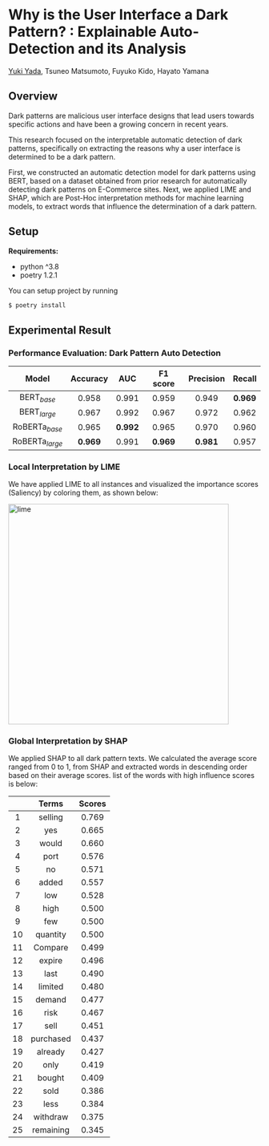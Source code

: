 # Why is the User Interface a Dark Pattern? : Explainable Auto-Detection and its Analysis

[Yuki Yada](https://www.yyada.jp/), Tsuneo Matsumoto, Fuyuko Kido, Hayato Yamana

## Overview

Dark patterns are malicious user interface designs that lead users towards specific actions and have been a growing concern in recent years.

This research focused on the interpretable automatic detection of dark patterns, specifically on extracting the reasons why a user interface is determined to be a dark pattern.

First, we constructed an automatic detection model for dark patterns using BERT, based on a dataset obtained from prior research for automatically detecting dark patterns on E-Commerce sites. Next, we applied LIME and SHAP, which are Post-Hoc interpretation methods for machine learning models, to extract words that influence the determination of a dark pattern.

## Setup

**Requirements:**

- python ^3.8
- poetry 1.2.1

You can setup project by running

```bash
$ poetry install
```

## Experimental Result

### Performance Evaluation: Dark Pattern Auto Detection

|          Model           |     Accuracy     |       AUC        |     F1 score     |    Precision     |      Recall      |
| :----------------------: | :--------------: | :--------------: | :--------------: | :--------------: | :--------------: |
|   $\text{BERT}_{base}$   |      0.958       |      0.991       |      0.959       |      0.949       | $\mathbf{0.969}$ |
|  $\text{BERT}_{large}$   |      0.967       |      0.992       |      0.967       |      0.972       |      0.962       |
| $\text{RoBERTa}_{base}$  |      0.965       | $\mathbf{0.992}$ |      0.965       |      0.970       |      0.960       |
| $\text{RoBERTa}_{large}$ | $\mathbf{0.969}$ |      0.991       | $\mathbf{0.969}$ | $\mathbf{0.981}$ |      0.957       |

### Local Interpretation by LIME

We have applied LIME to all instances and visualized the importance scores (Saliency) by coloring them, as shown below:

<img width="440" alt="lime" src="https://github.com/yamanalab/why-darkpattern/assets/57289763/0f1427ee-b589-45a0-b1f1-69b5ad1287cc">

### Global Interpretation by SHAP

We applied SHAP to all dark pattern texts. We calculated the average score ranged from 0 to 1, from SHAP and extracted words in descending order based on their average scores. list of the words with high influence scores is below:

|     |       Terms        | Scores |
| :-: | :----------------: | :----: |
|  1  |  $\text{selling}$  | 0.769  |
|  2  |    $\text{yes}$    | 0.665  |
|  3  |   $\text{would}$   | 0.660  |
|  4  |   $\text{port}$    | 0.576  |
|  5  |    $\text{no}$     | 0.571  |
|  6  |   $\text{added}$   | 0.557  |
|  7  |    $\text{low}$    | 0.528  |
|  8  |   $\text{high}$    | 0.500  |
|  9  |    $\text{few}$    | 0.500  |
| 10  | $\text{quantity}$  | 0.500  |
| 11  |  $\text{Compare}$  | 0.499  |
| 12  |  $\text{expire}$   | 0.496  |
| 13  |   $\text{last}$    | 0.490  |
| 14  |  $\text{limited}$  | 0.480  |
| 15  |  $\text{demand}$   | 0.477  |
| 16  |   $\text{risk}$    | 0.467  |
| 17  |   $\text{sell}$    | 0.451  |
| 18  | $\text{purchased}$ | 0.437  |
| 19  |  $\text{already}$  | 0.427  |
| 20  |   $\text{only}$    | 0.419  |
| 21  |  $\text{bought}$   | 0.409  |
| 22  |   $\text{sold}$    | 0.386  |
| 23  |   $\text{less}$    | 0.384  |
| 24  | $\text{withdraw}$  | 0.375  |
| 25  | $\text{remaining}$ | 0.345  |
